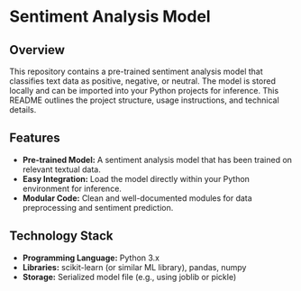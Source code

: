# Sentiment Analysis Model

## Overview

This repository contains a pre-trained sentiment analysis model that classifies text data as positive, negative, or neutral. The model is stored locally and can be imported into your Python projects for inference. This README outlines the project structure, usage instructions, and technical details.

## Features

- **Pre-trained Model:** A sentiment analysis model that has been trained on relevant textual data.
- **Easy Integration:** Load the model directly within your Python environment for inference.
- **Modular Code:** Clean and well-documented modules for data preprocessing and sentiment prediction.

## Technology Stack

- **Programming Language:** Python 3.x
- **Libraries:** scikit-learn (or similar ML library), pandas, numpy
- **Storage:** Serialized model file (e.g., using joblib or pickle)


